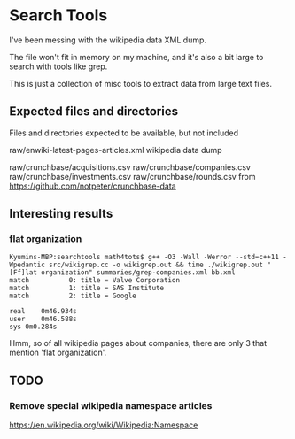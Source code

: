 # Search Tools

I've been messing with the wikipedia data XML dump.

The file won't fit in memory on my machine, and it's also a bit large to
search with tools like grep.

This is just a collection of misc tools to extract data from large text
files.


## Expected files and directories

Files and directories expected to be available, but not included

raw/enwiki-latest-pages-articles.xml
  wikipedia data dump

raw/crunchbase/acquisitions.csv
raw/crunchbase/companies.csv
raw/crunchbase/investments.csv
raw/crunchbase/rounds.csv
  from https://github.com/notpeter/crunchbase-data

## Interesting results

### flat organization

    Kyumins-MBP:searchtools math4tots$ g++ -O3 -Wall -Werror --std=c++11 -Wpedantic src/wikigrep.cc -o wikigrep.out && time ./wikigrep.out "[Ff]lat organization" summaries/grep-companies.xml bb.xml
    match          0: title = Valve Corporation
    match          1: title = SAS Institute
    match          2: title = Google

    real	0m46.934s
    user	0m46.588s
    sys	0m0.284s

Hmm, so of all wikipedia pages about companies, there are only 3
that mention 'flat organization'.


## TODO

### Remove special wikipedia namespace articles

https://en.wikipedia.org/wiki/Wikipedia:Namespace

